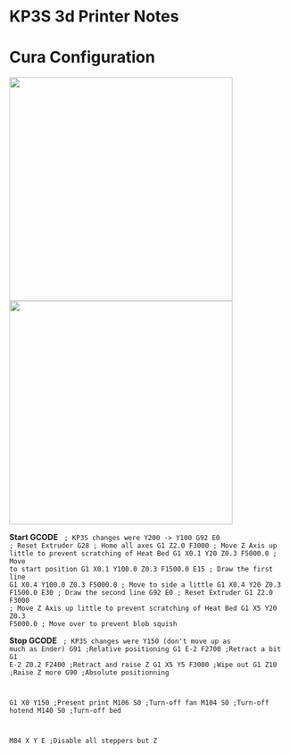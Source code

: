 # KP3S 3d Printer Notes

# Cura Configuration

<img src="https://bdwilson.github.io/images/kp3s-cura-printersettings" width=400px>
<img src="https://bdwilson.github.io/images/kp3s-cura-extrudersettings" width=400px>

<b>Start GCODE</b>
<code>
; KP3S changes were Y200 -> Y100
G92 E0 ; Reset Extruder
G28 ; Home all axes
G1 Z2.0 F3000 ; Move Z Axis up little to prevent scratching of Heat Bed
G1 X0.1 Y20 Z0.3 F5000.0 ; Move to start position
G1 X0.1 Y100.0 Z0.3 F1500.0 E15 ; Draw the first line
G1 X0.4 Y100.0 Z0.3 F5000.0 ; Move to side a little
G1 X0.4 Y20 Z0.3 F1500.0 E30 ; Draw the second line
G92 E0 ; Reset Extruder
G1 Z2.0 F3000 ; Move Z Axis up little to prevent scratching of Heat Bed
G1 X5 Y20 Z0.3 F5000.0 ; Move over to prevent blob squish
</code>

<b>Stop GCODE</b>
<code>
; KP3S changes were Y150 (don't move up as much as Ender)
G91 ;Relative positioning
G1 E-2 F2700 ;Retract a bit
G1 E-2 Z0.2 F2400 ;Retract and raise Z
G1 X5 Y5 F3000 ;Wipe out
G1 Z10 ;Raise Z more
G90 ;Absolute positionning

G1 X0 Y150 ;Present print
M106 S0 ;Turn-off fan
M104 S0 ;Turn-off hotend
M140 S0 ;Turn-off bed

M84 X Y E ;Disable all steppers but Z
</code>
